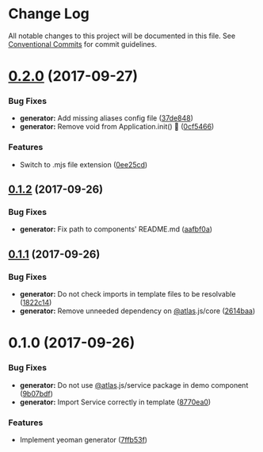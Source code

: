 # Change Log

All notable changes to this project will be documented in this file.
See [Conventional Commits](https://conventionalcommits.org) for commit guidelines.

<a name="0.2.0"></a>
# [0.2.0](https://github.com/strvcom/atlas.js/compare/@atlas.js/generator-atlas@0.1.2...@atlas.js/generator-atlas@0.2.0) (2017-09-27)


### Bug Fixes

* **generator:** Add missing aliases config file ([37de848](https://github.com/strvcom/atlas.js/commit/37de848))
* **generator:** Remove void from Application.init() 🤦 ([0cf5466](https://github.com/strvcom/atlas.js/commit/0cf5466))


### Features

* Switch to .mjs file extension ([0ee25cd](https://github.com/strvcom/atlas.js/commit/0ee25cd))




<a name="0.1.2"></a>
## [0.1.2](https://github.com/strvcom/atlas.js/compare/@atlas.js/generator-atlas@0.1.1...@atlas.js/generator-atlas@0.1.2) (2017-09-26)


### Bug Fixes

* **generator:** Fix path to components' README.md ([aafbf0a](https://github.com/strvcom/atlas.js/commit/aafbf0a))




<a name="0.1.1"></a>
## [0.1.1](https://github.com/strvcom/atlas.js/compare/@atlas.js/generator-atlas@0.1.0...@atlas.js/generator-atlas@0.1.1) (2017-09-26)


### Bug Fixes

* **generator:** Do not check imports in template files to be resolvable ([1822c14](https://github.com/strvcom/atlas.js/commit/1822c14))
* **generator:** Remove unneeded dependency on [@atlas](https://github.com/atlas).js/core ([2614baa](https://github.com/strvcom/atlas.js/commit/2614baa))




<a name="0.1.0"></a>
# 0.1.0 (2017-09-26)


### Bug Fixes

* **generator:** Do not use [@atlas](https://github.com/atlas).js/service package in demo component ([9b07bdf](https://github.com/strvcom/atlas.js/commit/9b07bdf))
* **generator:** Import Service correctly in template ([8770ea0](https://github.com/strvcom/atlas.js/commit/8770ea0))


### Features

* Implement yeoman generator ([7ffb53f](https://github.com/strvcom/atlas.js/commit/7ffb53f))
